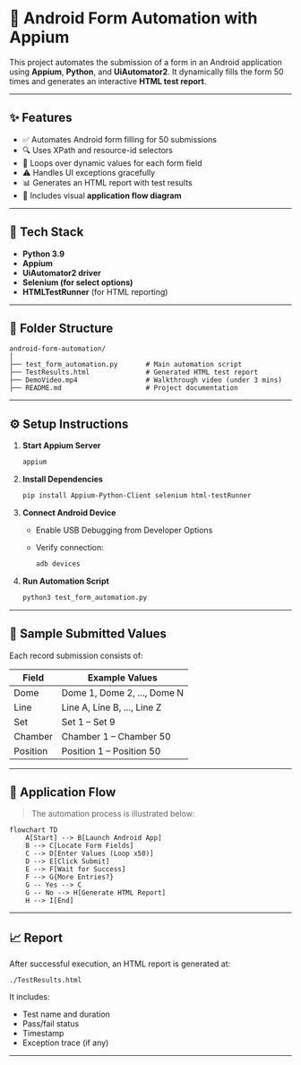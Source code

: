 # 📱 Android Form Automation with Appium

This project automates the submission of a form in an Android application using **Appium**, **Python**, and **UiAutomator2**. It dynamically fills the form 50 times and generates an interactive **HTML test report**.

---

## ✨ Features

* ✅ Automates Android form filling for 50 submissions
* 🔍 Uses XPath and resource-id selectors
* 🔁 Loops over dynamic values for each form field
* ⚠️ Handles UI exceptions gracefully
* 📊 Generates an HTML report with test results
* 🧭 Includes visual **application flow diagram**

---

## 🧰 Tech Stack

* **Python 3.9**
* **Appium**
* **UiAutomator2 driver**
* **Selenium (for select options)**
* **HTMLTestRunner** (for HTML reporting)

---

## 📁 Folder Structure

```
android-form-automation/
│
├── test_form_automation.py       # Main automation script
├── TestResults.html              # Generated HTML test report
├── DemoVideo.mp4                 # Walkthrough video (under 3 mins)
├── README.md                     # Project documentation
```

---

## ⚙️ Setup Instructions

1. **Start Appium Server**

   ```bash
   appium
   ```

2. **Install Dependencies**

   ```bash
   pip install Appium-Python-Client selenium html-testRunner
   ```

3. **Connect Android Device**

   * Enable USB Debugging from Developer Options
   * Verify connection:

     ```bash
     adb devices
     ```

4. **Run Automation Script**

   ```bash
   python3 test_form_automation.py
   ```

---

## 📝 Sample Submitted Values

Each record submission consists of:

| Field    | Example Values              |
| -------- | --------------------------- |
| Dome     | Dome 1, Dome 2, ..., Dome N |
| Line     | Line A, Line B, ..., Line Z |
| Set      | Set 1 – Set 9               |
| Chamber  | Chamber 1 – Chamber 50      |
| Position | Position 1 – Position 50    |

---

## 🔄 Application Flow

> The automation process is illustrated below:

```mermaid
flowchart TD
    A[Start] --> B[Launch Android App]
    B --> C[Locate Form Fields]
    C --> D[Enter Values (Loop x50)]
    D --> E[Click Submit]
    E --> F[Wait for Success]
    F --> G{More Entries?}
    G -- Yes --> C
    G -- No --> H[Generate HTML Report]
    H --> I[End]
```

---

## 📈 Report

After successful execution, an HTML report is generated at:

```
./TestResults.html
```

It includes:

* Test name and duration
* Pass/fail status
* Timestamp
* Exception trace (if any)

---


